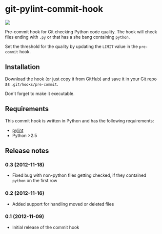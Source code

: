 git-pylint-commit-hook
======================

<img src='https://secure.travis-ci.org/sebdah/git-pylint-commit-hook.png?branch=master'>

Pre-commit hook for Git checking Python code quality. The hook will check files ending with `.py` or that has a she bang containing `python`.

Set the threshold for the quality by updating the `LIMIT` value in the `pre-commit` hook.

Installation
------------

Download the hook (or just copy it from GitHub) and save it in your Git repo as `.git/hooks/pre-commit`.

Don't forget to make it executable.

Requirements
------------

This commit hook is written in Python and has the following requirements:

- [pylint](http://www.logilab.org/857)
- Python >2.5

Release notes
-------------

### 0.3 (2012-11-18)

- Fixed bug with non-python files getting checked, if they contained `python` on the first row

### 0.2 (2012-11-16)

- Added support for handling moved or deleted files

### 0.1 (2012-11-09)

 - Initial release of the commit hook
